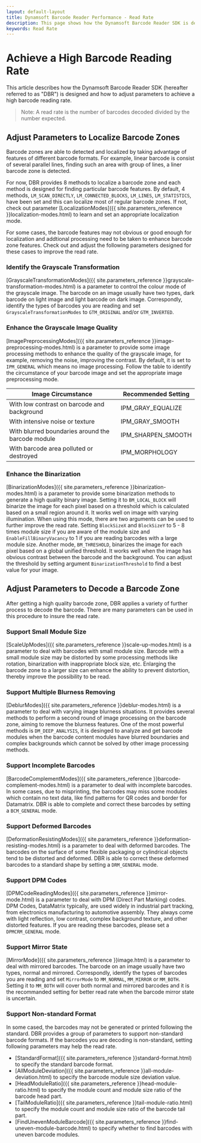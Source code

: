 ```yaml
---
layout: default-layout
title: Dynamsoft Barcode Reader Performance - Read Rate
description: This page shows how the Dynamsoft Barcode Reader SDK is designed to improve read rate
keywords: Read Rate
---
```



# Achieve a High Barcode Reading Rate

This article describes how the Dynamsoft Barcode Reader SDK (hereafter referred to as "DBR") is designed and how to adjust parameters to achieve a high barcode reading rate.
>Note: A read rate is the number of barcodes decoded divided by the number expected.

## Adjust Parameters to Localize Barcode Zones
Barcode zones are able to detected and localized by taking advantage of features of different barcode formats. For example, linear barcode is consist
of several parallel lines, finding such an area with group of lines, a liner barcode zone is detected. 

For now, DBR provides 8 methods to localize a barcode zone and each method is designed for finding particular barcode features. By default, 4 methods, `LM_SCAN_DIRECTLY`, `LM_CONNECTED_BLOCKS`, `LM_LINES`, `LM_STATISTICS`, have been set and this can localize most of regular barcode zones.
If not, check out parameter [LocalizationModes]({{ site.parameters_reference }}localization-modes.html) to learn and set an appropriate localization mode. 

For some cases, the barcode features may not obvious or good enough for localization and addtional processing need to be taken to enhance barcode zone features. Check out and adjust the following parameters designed for these cases to improve the read rate.

### Identify the Grayscale Transformation
[GrayscaleTransformationModes]({{ site.parameters_reference }}grayscale-transformation-modes.html) is a parameter to control the colour mode of the grayscale image. The barcode on an image usually have two types, dark barcode on light image and light barcode on dark image. Correspondly, identify the types of barcodes you are reading and set `GrayscaleTransformationModes` to `GTM_ORIGINAL` and/or `GTM_INVERTED`.

### Enhance the Grayscale Image Quality
[ImagePreprocessingModes]({{ site.parameters_reference }}image-preprocessing-modes.html) is a parameter to provide some image processing methods to enhance the quality of the grayscale image, for example, removing the noise, improving the contrast. By default, it is set to `IPM_GENERAL` which means no image processing. Follow the table to identify the circumstance of your barcode image and set the appropriate image preprocessing mode.

| Image Circumstance | Recommended Setting |
| --- | --- |
| With low contrast on barcode and background | IPM_GRAY_EQUALIZE | 
| With intensive noise or texture | IPM_GRAY_SMOOTH |
| With blurred boundaries around the barcode module | IPM_SHARPEN_SMOOTH |
| With barcode area polluted or destroyed | IPM_MORPHOLOGY |

### Enhance the Binarization
[BinarizationModes]({{ site.parameters_reference }}binarization-modes.html) is a parameter to provide some binarization methods to generate a high quality binary image. Setting it to `BM_LOCAL_BLOCK` will binarize the image for each pixel based on a threshold which is calculated based on a small region around it. It works well on image with varying illumination. When using this mode, there are two arguments can be used to further improve the read rate. Setting `BlockSizeX` and `BlockSizeY` to 5 - 8 times module size if you are aware of the module size and `EnableFillBinaryVacancy` to 1 if you are reading barcodes with a large module size.
Another mode, `BM_THRESHOLD`, binarizes the image for each pixel based on a global unified threshold. It works well when the image has obvious contrast between the barcode and the background. You can adjust the threshold by setting argument `BinarizationThreshold` to find a best value for your image.


## Adjust Parameters to Decode a Barcode Zone
After getting a high quality barcode zone, DBR applies a variety of further process to decode the barcode. There are many parameters can be used in this procedure to insure the read rate.

### Support Small Module Size
[ScaleUpModes]({{ site.parameters_reference }}scale-up-modes.html) is a parameter to deal with barcodes with small module size. Barcode with a small module size may be distorted by some processing methods like rotation, binarization with inappropriate block size, etc. Enlarging the barcode zone to a larger size can enhance the ability to prevent distortion, thereby improve the possibility to be read. 

### Support Multiple Blurness Removing
[DeblurModes]({{ site.parameters_reference }}deblur-modes.html) is a parameter to deal with varying image blurness situations. It provides several methods to perform a second round of image processing on the barcode zone, aiming to remove the blurness features. One of the most powerful methods is `DM_DEEP_ANALYSIS`, it is desinged to analyze and get barcode modules when the barcode content modules have blurred boundaries and complex backgrounds which cannot be solved by other image processing methods.

### Support Incomplete Barcodes
[BarcodeComplementModes]({{ site.parameters_reference }}barcode-complement-modes.html) is a parameter to deal with incomplete barcodes. In some cases, due to misprinting, the barcodes may miss some modules which contain no text data, like find patterns for QR codes and border for Datamatrix. DBR is able to complete and correct these barcodes by setting a `BCM_GENERAL` mode.

### Support Deformed Barcodes
[DeformationResistingModes]({{ site.parameters_reference }}deformation-resisting-modes.html) is a parameter to deal with deformed barcodes. The barcodes on the surface of some flexible packaging or cylindrical objects tend to be distorted and deformed. DBR is able to correct these deformed barcodes to a standard shape by setting a `DRM_GENERAL` mode.

### Support DPM Codes 
[DPMCodeReadingModes]({{ site.parameters_reference }}mirror-mode.html) is a parameter to deal with DPM (Direct Part Marking) codes. DPM Codes, DataMatrix typically, are used widely in industrial part tracking, from electronics manufacturing to automotive assembly. They always come with light reflection, low contrast, complex background texture, and other distorted features. If you are reading these barcodes, please set a `DPMCRM_GENERAL` mode. 

### Support Mirror State
[MirrorMode]({{ site.parameters_reference }}image.html) is a parameter to deal with mirrored barcodes. The barcode on an image usually have two types, normal and mirrored. Correspondly, identify the types of barcodes you are reading and set `MirrorMode` to `MM_NORMAL`, `MM_MIRROR` or `MM_BOTH`. Setting it to `MM_BOTH` will cover both normal and mirrored barcodes and it is the recommanded setting for better read rate when the barcode mirror state is uncertain.


### Support Non-standard Format
In some cased, the barcodes may not be generated or printed following the standard. DBR provides a group of parameters to support non-standard barcode formats. If the barcodes you are decoding is non-standard, setting following parameters may help the read rate.
- [StandardFormat]({{ site.parameters_reference }}standard-format.html) to specify the standard barcode format.
- [AllModuleDeviation]({{ site.parameters_reference }}all-module-deviation.html) to specify the barcode module size deviation value.
- [HeadModuleRatio]({{ site.parameters_reference }}head-module-ratio.html) to specify the module count and module size ratio of the barcode head part.
- [TailModuleRatio]({{ site.parameters_reference }}tail-module-ratio.html) to specify the module count and module size ratio of the barcode tail part.
- [FindUnevenModuleBarcode]({{ site.parameters_reference }}find-uneven-module-barcode.html) to specify whether to find barcodes with uneven barcode modules.
